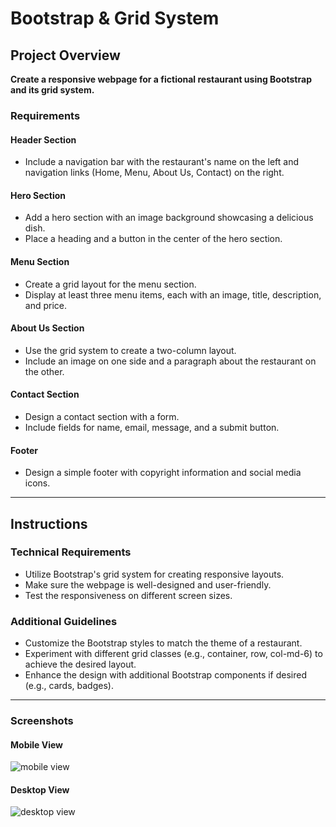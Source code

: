 # Bootstrap & Grid System

## Project Overview

**Create a responsive webpage for a fictional restaurant using Bootstrap and its grid system.**

### Requirements

#### Header Section

- Include a navigation bar with the restaurant's name on the left and navigation links (Home, Menu, About Us, Contact) on the right.

#### Hero Section

- Add a hero section with an image background showcasing a delicious dish.
- Place a heading and a button in the center of the hero section.

#### Menu Section

- Create a grid layout for the menu section.
- Display at least three menu items, each with an image, title, description, and price.

#### About Us Section

- Use the grid system to create a two-column layout.
- Include an image on one side and a paragraph about the restaurant on the other.

#### Contact Section

- Design a contact section with a form.
- Include fields for name, email, message, and a submit button.

#### Footer

- Design a simple footer with copyright information and social media icons.

---

## Instructions

### Technical Requirements

- Utilize Bootstrap's grid system for creating responsive layouts.
- Make sure the webpage is well-designed and user-friendly.
- Test the responsiveness on different screen sizes.

### Additional Guidelines

- Customize the Bootstrap styles to match the theme of a restaurant.
- Experiment with different grid classes (e.g., container, row, col-md-6) to achieve the desired layout.
- Enhance the design with additional Bootstrap components if desired (e.g., cards, badges).

---

### Screenshots

#### Mobile View

![mobile view](Restaurant/assets/MobileDevice.png)

#### Desktop View

![desktop view](Restaurant/assets/Desktop.png)
